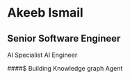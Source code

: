 # Akeeb Ismail

## Senior Software Engineer 
AI Specialist
AI Engineer

####$ Building Knowledge graph Agent
